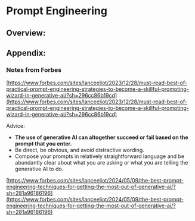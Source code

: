 # Prompt Engineering

## Overview:

## Appendix:

### Notes from Forbes

[https://www.forbes.com/sites/lanceeliot/2023/12/28/must-read-best-of-practical-prompt-engineering-strategies-to-become-a-skillful-prompting-wizard-in-generative-ai/?sh=296cc86b19cd](https://www.forbes.com/sites/lanceeliot/2023/12/28/must-read-best-of-practical-prompt-engineering-strategies-to-become-a-skillful-prompting-wizard-in-generative-ai/?sh=296cc86b19cd)

Advice:

- **The use of generative AI can altogether succeed or fail based on the prompt that you enter.**
- Be direct, be obvious, and avoid distractive wording.
- Compose your prompts in relatively straightforward language and be abundantly clear about what you are asking or what you are telling the generative AI to do.

[https://www.forbes.com/sites/lanceeliot/2024/05/09/the-best-prompt-engineering-techniques-for-getting-the-most-out-of-generative-ai/?sh=281a96186196](https://www.forbes.com/sites/lanceeliot/2024/05/09/the-best-prompt-engineering-techniques-for-getting-the-most-out-of-generative-ai/?sh=281a96186196)


